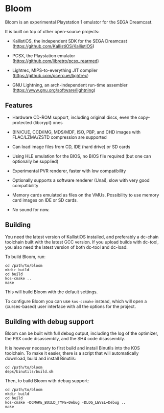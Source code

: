 Bloom
=====

Bloom is an experimental Playstation 1 emulator for the SEGA Dreamcast.

It is built on top of other open-source projects:

- KallistiOS, the independent SDK for the SEGA Dreamcast
  (https://github.com/KallistiOS/KallistiOS)

- PCSX, the Playstation emulator
  (https://github.com/libretro/pcsx_rearmed)

- Lightrec, MIPS-to-everything JIT compiler
  (https://github.com/pcercuei/lightrec)

- GNU Lightning, an arch-independent run-time assembler
  (https://www.gnu.org/software/lightning)

Features
--------

- Hardware CD-ROM support, including original discs, even the
  copy-protected (libcrypt) ones

- BIN/CUE, CCD/IMG, MDS/MDF, ISO, PBP, and CHD images with FLAC/LZMA/ZSTD compression are supported

- Can load image files from CD, IDE (hard drive) or SD cards

- Using HLE emulation for the BIOS, no BIOS file required (but one can optionally be supplied)

- Experimental PVR renderer, faster with low compatibility

- Optionally supports a software renderer (Unai), slow with very good compatibility

- Memory cards emulated as files on the VMUs. Possibility to use memory card images on IDE or SD cards.

- No sound for now.

Building
--------

You need the latest version of KallistiOS installed, and preferably a
dc-chain toolchain built with the latest GCC version. If you upload builds with dc-tool, you also need the latest version of both dc-tool and dc-load.

To build Bloom, run:

```
cd /path/to/bloom
mkdir build
cd build
kos-cmake ..
make
```

This will build Bloom with the default settings.

To configure Bloom you can use `kos-ccmake` instead, which will open a
(curses-based) user interface with all the options for the project.

Building with debug support
---------------------------

Bloom can be built with full debug output, including the log of the
optimizer, the PSX code disassembly, and the SH4 code disassembly.

It is however necesary to first build and install Binutils into the KOS
toolchain. To make it easier, there is a script that will automatically
download, build and install Binutils:

```
cd /path/to/bloom
deps/binutils/build.sh
```

Then, to build Bloom with debug support:

```
cd /path/to/bloom
mkdir build
cd build
kos-cmake -DCMAKE_BUILD_TYPE=Debug -DLOG_LEVEL=Debug ..
make
```
